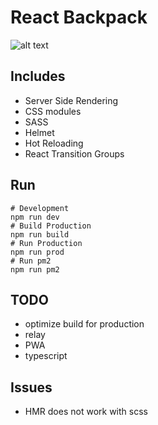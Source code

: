 # React Backpack

![alt text](https://media3.giphy.com/media/mE5AQ8dqoH4Z2/giphy.gif)

## Includes
- Server Side Rendering
- CSS modules
- SASS
- Helmet
- Hot Reloading
- React Transition Groups

## Run
```
# Development
npm run dev
# Build Production
npm run build
# Run Production
npm run prod
# Run pm2
npm run pm2
```

## TODO
- optimize build for production
- relay
- PWA
- typescript

## Issues
- HMR does not work with scss

